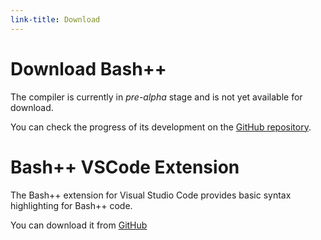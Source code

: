 ```yaml
---
link-title: Download
---
```


# Download Bash++

The compiler is currently in *pre-alpha* stage and is not yet available for download.

You can check the progress of its development on the [GitHub repository](https://github.com/rail5/bashpp).

# Bash++ VSCode Extension

The Bash++ extension for Visual Studio Code provides basic syntax highlighting for Bash++ code.

You can download it from [GitHub](https://github.com/rail5/bashpp/releases/download/v0.0.1/bashpp-0.0.1.vsix)
